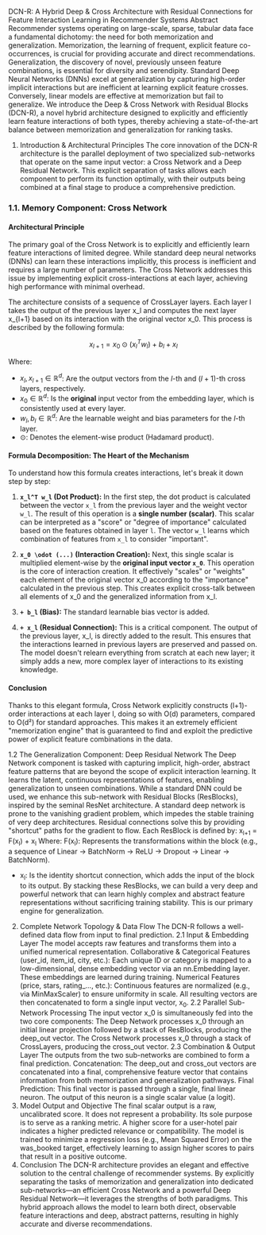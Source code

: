 DCN-R: A Hybrid Deep & Cross Architecture with Residual Connections for Feature Interaction Learning in Recommender Systems
Abstract
Recommender systems operating on large-scale, sparse, tabular data face a fundamental dichotomy: the need for both memorization and generalization. Memorization, the learning of frequent, explicit feature co-occurrences, is crucial for providing accurate and direct recommendations. Generalization, the discovery of novel, previously unseen feature combinations, is essential for diversity and serendipity. Standard Deep Neural Networks (DNNs) excel at generalization by capturing high-order implicit interactions but are inefficient at learning explicit feature crosses. Conversely, linear models are effective at memorization but fail to generalize. We introduce the Deep & Cross Network with Residual Blocks (DCN-R), a novel hybrid architecture designed to explicitly and efficiently learn feature interactions of both types, thereby achieving a state-of-the-art balance between memorization and generalization for ranking tasks.

1. Introduction & Architectural Principles
The core innovation of the DCN-R architecture is the parallel deployment of two specialized sub-networks that operate on the same input vector: a Cross Network and a Deep Residual Network. This explicit separation of tasks allows each component to perform its function optimally, with their outputs being combined at a final stage to produce a comprehensive prediction.

### **1.1. Memory Component: Cross Network**

#### **Architectural Principle**

The primary goal of the Cross Network is to explicitly and efficiently learn feature interactions of limited degree. While standard deep neural networks (DNNs) can learn these interactions implicitly, this process is inefficient and requires a large number of parameters. The Cross Network addresses this issue by implementing explicit cross-interactions at each layer, achieving high performance with minimal overhead.

The architecture consists of a sequence of CrossLayer layers. Each layer l takes the output of the previous layer x_l and computes the next layer x_{l+1} based on its interaction with the original vector x_0.  This process is described by the following formula:

$$
x_{l+1} = x_{0} \odot (x_{l}^T w_{l}) + b_{l} + x_{l}
$$

Where:

-   $x_l, x_{l+1} \in \mathbb{R}^d$: Are the output vectors from the $l$-th and $(l+1)$-th cross layers, respectively.
-   $x_0 \in \mathbb{R}^d$: Is the **original** input vector from the embedding layer, which is consistently used at every layer.
-   $w_l, b_l \in \mathbb{R}^d$: Are the learnable weight and bias parameters for the $l$-th layer.
-   $\odot$: Denotes the element-wise product (Hadamard product).

 #### **Formula Decomposition: The Heart of the Mechanism**

To understand how this formula creates interactions, let's break it down step by step:

1. **`x_l^T w_l` (Dot Product):** In the first step, the dot product is calculated between the vector `x_l` from the previous layer and the weight vector `w_l`. The result of this operation is a **single number (scalar)**. This scalar can be interpreted as a "score" or "degree of importance" calculated based on the features obtained in layer `l`. The vector `w_l` learns which combination of features from `x_l` to consider "important".

2. **`x_0 \odot (...)` (Interaction Creation):** Next, this single scalar is multiplied element-wise by the **original input vector `x_0`**. This operation is the core of interaction creation.  It effectively "scales" or "weights" each element of the original vector x_0 according to the "importance" calculated in the previous step. This creates explicit cross-talk between all elements of x_0 and the generalized information from x_l.

3. **`+ b_l` (Bias):** The standard learnable bias vector is added.

4. **`+ x_l` (Residual Connection):** This is a critical component. The output of the previous layer, x_l, is directly added to the result. This ensures that the interactions learned in previous layers are preserved and passed on. The model doesn't relearn everything from scratch at each new layer; it simply adds a new, more complex layer of interactions to its existing knowledge.

#### **Conclusion**

Thanks to this elegant formula, Cross Network explicitly constructs (l+1)-order interactions at each layer l, doing so with O(d) parameters, compared to O(d²) for standard approaches. This makes it an extremely efficient "memorization engine" that is guaranteed to find and exploit the predictive power of explicit feature combinations in the data.

1.2 The Generalization Component: Deep Residual Network
The Deep Network component is tasked with capturing implicit, high-order, abstract feature patterns that are beyond the scope of explicit interaction learning. It learns the latent, continuous representations of features, enabling generalization to unseen combinations.
While a standard DNN could be used, we enhance this sub-network with Residual Blocks (ResBlocks), inspired by the seminal ResNet architecture. A standard deep network is prone to the vanishing gradient problem, which impedes the stable training of very deep architectures. Residual connections solve this by providing "shortcut" paths for the gradient to flow.
Each ResBlock is defined by:
x<sub>l+1</sub> = F(x<sub>l</sub>) + x<sub>l</sub>
Where:
F(x<sub>l</sub>): Represents the transformations within the block (e.g., a sequence of Linear -> BatchNorm -> ReLU -> Dropout -> Linear -> BatchNorm).
+ x<sub>l</sub>: Is the identity shortcut connection, which adds the input of the block to its output.
By stacking these ResBlocks, we can build a very deep and powerful network that can learn highly complex and abstract feature representations without sacrificing training stability. This is our primary engine for generalization.
2. Complete Network Topology & Data Flow
The DCN-R follows a well-defined data flow from input to final prediction.
2.1 Input & Embedding Layer
The model accepts raw features and transforms them into a unified numerical representation.
Collaborative & Categorical Features (user_id, item_id, city, etc.): Each unique ID or category is mapped to a low-dimensional, dense embedding vector via an nn.Embedding layer. These embeddings are learned during training.
Numerical Features (price, stars, rating_..., etc.): Continuous features are normalized (e.g., via MinMaxScaler) to ensure uniformity in scale.
All resulting vectors are then concatenated to form a single input vector, x<sub>0</sub>.
2.2 Parallel Sub-Network Processing
The input vector x_0 is simultaneously fed into the two core components:
The Deep Network processes x_0 through an initial linear projection followed by a stack of ResBlocks, producing the deep_out vector.
The Cross Network processes x_0 through a stack of CrossLayers, producing the cross_out vector.
2.3 Combination & Output Layer
The outputs from the two sub-networks are combined to form a final prediction.
Concatenation: The deep_out and cross_out vectors are concatenated into a final, comprehensive feature vector that contains information from both memorization and generalization pathways.
Final Prediction: This final vector is passed through a single, final linear neuron. The output of this neuron is a single scalar value (a logit).
3. Model Output and Objective
The final scalar output is a raw, uncalibrated score. It does not represent a probability. Its sole purpose is to serve as a ranking metric. A higher score for a user-hotel pair indicates a higher predicted relevance or compatibility. The model is trained to minimize a regression loss (e.g., Mean Squared Error) on the was_booked target, effectively learning to assign higher scores to pairs that result in a positive outcome.
4. Conclusion
The DCN-R architecture provides an elegant and effective solution to the central challenge of recommender systems. By explicitly separating the tasks of memorization and generalization into dedicated sub-networks—an efficient Cross Network and a powerful Deep Residual Network—it leverages the strengths of both paradigms. This hybrid approach allows the model to learn both direct, observable feature interactions and deep, abstract patterns, resulting in highly accurate and diverse recommendations.
